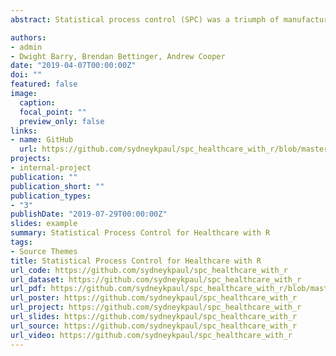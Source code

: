 ```yaml
---
abstract: Statistical process control (SPC) was a triumph of manufacturing analytics, and its success spread across a variety of industries---most improbably, into healthcare. Healthcare is rarely compatible with the idea of an assembly line, but lean manufacturing thinking ("Lean") has taken over healthcare management around the world, and SPC methods are common tools in Lean. Unlike in manufacturing, stability is an inherently tricky concept in healthcare, so this has led to much misuse of these methods. Bad methods lead to bad inferences, and bad inferences can lead to poor decisions. This book aims to help analysts apply SPC methods more accurately in healthcare, using the statistical software R. First version/edition/draft completed as of July 29, 2019 Further revisions may be made.

authors:
- admin
- Dwight Barry, Brendan Bettinger, Andrew Cooper
date: "2019-04-07T00:00:00Z"
doi: ""
featured: false
image:
  caption: 
  focal_point: ""
  preview_only: false
links:
- name: GitHub
  url: https://github.com/sydneykpaul/spc_healthcare_with_r/blob/master/SPC_Healthcare_with_R.pdf
projects:
- internal-project
publication: ""
publication_short: ""
publication_types:
- "3"
publishDate: "2019-07-29T00:00:00Z"
slides: example
summary: Statistical Process Control for Healthcare with R
tags:
- Source Themes
title: Statistical Process Control for Healthcare with R
url_code: https://github.com/sydneykpaul/spc_healthcare_with_r
url_dataset: https://github.com/sydneykpaul/spc_healthcare_with_r
url_pdf: https://github.com/sydneykpaul/spc_healthcare_with_r/blob/master/SPC_Healthcare_with_R.pdf
url_poster: https://github.com/sydneykpaul/spc_healthcare_with_r
url_project: https://github.com/sydneykpaul/spc_healthcare_with_r
url_slides: https://github.com/sydneykpaul/spc_healthcare_with_r
url_source: https://github.com/sydneykpaul/spc_healthcare_with_r
url_video: https://github.com/sydneykpaul/spc_healthcare_with_r
---
```


